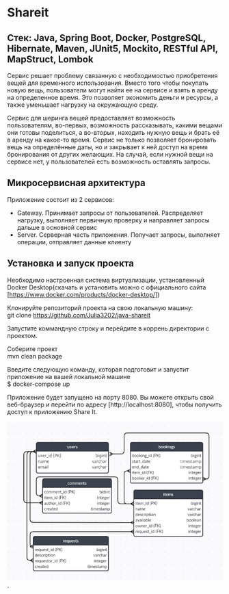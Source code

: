 # Shareit

## Стек: Java, Spring Boot, Docker, PostgreSQL, Hibernate, Maven, JUnit5, Mockito, RESTful API, MapStruct, Lombok

Сервис решает проблему связанную с необходимостью приобретения вещей для временного использования. Вместо того чтобы покупать новую вещь, пользователи могут найти ее на сервисе и взять в аренду на определенное время. Это позволяет экономить деньги и ресурсы, а также уменьшает нагрузку на окружающую среду.

Сервис для шеринга вещей предоставляет возможность пользователям, во-первых, возможность рассказывать, какими вещами они готовы поделиться, а во-вторых, находить нужную вещь и брать её в аренду на какое-то время. 
Сервис не только позволяет бронировать вещь на определённые даты, но и закрывает к ней доступ на время бронирования от других желающих. На случай, если нужной вещи на сервисе нет, у пользователей есть возможность оставлять запросы. 

## Микросервисная архитектура
Приложение состоит из 2 сервисов:

* Gateway. Принимает запросы от пользователей. Распределяет нагрузку, выполняет первичную проверку и направляет запросы дальше в основной сервис
* Server. Серверная часть приложения. Получает запросы, выполняет операции, отправляет данные клиенту

## Установка и запуск проекта
Необходимо настроенная система виртуализации, установленный Docker Desktop(скачать и установить можно с официального сайта [https://www.docker.com/products/docker-desktop/])

Клонируйте репозиторий проекта на свою локальную машину:  
git clone https://github.com/Julia3202/java-shareit

Запустите коммандную строку и перейдите в коррень директории с проектом.

Соберите проект  
mvn clean package

Введите следующую команду, которая подготовит и запустит приложение на вашей локальной машине  
$  docker-compose up

Приложение будет запущено на порту 8080. Вы можете открыть свой веб-браузер и перейти по адресу [http://localhost:8080],
чтобы получить доступ к приложению Share It.

![diagram](https://github.com/Julia3202/java-shareit/blob/main/BD%20shareit.jpg).
